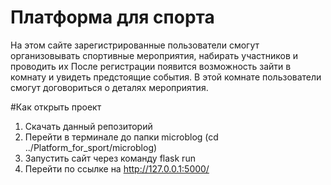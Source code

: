 # Платформа для спорта

На этом сайте зарегистрированные пользователи смогут организовывать спортивные мероприятия, набирать участников и проводить их
После регистрации появится возможность зайти в комнату и увидеть предстоящие события. В этой комнате пользователи смогут договориться о деталях мероприятия.

#Как открыть проект

1. Скачать данный репозиторий 
2. Перейти в терминале до папки microblog (cd ../Platform_for_sport/microblog)
3. Запустить сайт через команду flask run
4. Перейти по ссылке на http://127.0.0.1:5000/
